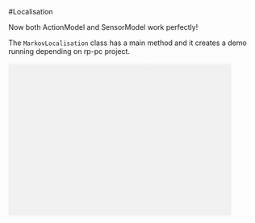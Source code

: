 #Localisation

Now both ActionModel and SensorModel work perfectly!

The `MarkovLocalisation` class has a main method and it creates a demo running depending on rp-pc project.

![](demo.gif)